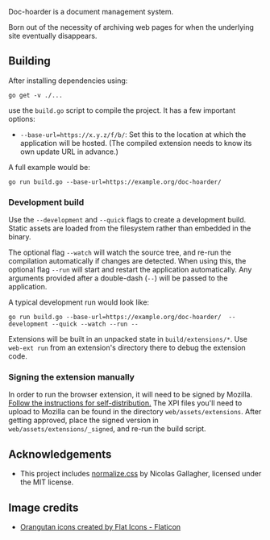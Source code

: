 Doc-hoarder is a document management system.

Born out of the necessity of archiving web pages for when the underlying site eventually disappears.


Building
--------
After installing dependencies using:
```
go get -v ./...
```
use the `build.go` script to compile the project. It has a few important options:

* `--base-url=https://x.y.z/f/b/`: Set this to the location at which the application will be hosted. (The compiled extension needs to know its own update URL in advance.)

A full example would be:

```
go run build.go --base-url=https://example.org/doc-hoarder/
```

### Development build
Use the `--development` and `--quick` flags to create a development build. Static assets are loaded from the filesystem rather than embedded in the binary.

The optional flag `--watch` will watch the source tree, and re-run the compilation automatically if changes are detected. When using this, the optional flag `--run` will start and restart the application automatically. Any arguments provided after a double-dash (`--`) will be passed to the application.

A typical development run would look like:
```
go run build.go --base-url=https://example.org/doc-hoarder/  --development --quick --watch --run --
```

Extensions will be built in an unpacked state in `build/extensions/*`. Use `web-ext run` from an extension's directory there to debug the extension code.

### Signing the extension manually
In order to run the browser extension, it will need to be signed by Mozilla. [Follow the instructions for self-distribution.](https://extensionworkshop.com/documentation/publish/submitting-an-add-on/#self-distribution)
The XPI files you'll need to upload to Mozilla can be found in the directory `web/assets/extensions`. After getting approved, place the signed version in `web/assets/extensions/_signed`, and re-run the build script.

Acknowledgements
----------------
* This project includes [normalize.css](https://github.com/necolas/normalize.css) by Nicolas Gallagher, licensed under the MIT license.

Image credits
-------------
* [Orangutan icons created by Flat Icons - Flaticon](https://www.flaticon.com/free-icons/orangutan)
